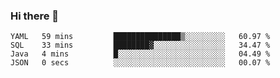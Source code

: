 ### Hi there 👋


<!--START_SECTION:waka-->

```text
YAML   59 mins         ███████████████▒░░░░░░░░░   60.97 %
SQL    33 mins         ████████▓░░░░░░░░░░░░░░░░   34.47 %
Java   4 mins          █░░░░░░░░░░░░░░░░░░░░░░░░   04.49 %
JSON   0 secs          ░░░░░░░░░░░░░░░░░░░░░░░░░   00.07 %
```

<!--END_SECTION:waka-->

<!--
**ssrahul96/ssrahul96** is a ✨ _special_ ✨ repository because its `README.md` (this file) appears on your GitHub profile.

Here are some ideas to get you started:

- 🔭 I’m currently working on ...
- 🌱 I’m currently learning ...
- 👯 I’m looking to collaborate on ...
- 🤔 I’m looking for help with ...
- 💬 Ask me about ...
- 📫 How to reach me: ...
- 😄 Pronouns: ...
- ⚡ Fun fact: ...
-->
